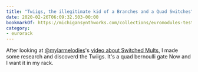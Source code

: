 ```yaml
---
title: "Twiigs, the illegitimate kid of a Branches and a Quad Switches"
date: 2020-02-26T06:09:32.503-00:00
bookmarkOf: https://michigansynthworks.com/collections/euromodules-test/products/twiigs-quad-bernoulli-gate
category:
- eurorack
---
```

After looking at [@mylarmelodies](https://twitter.com/mylarmelodies)'s [video about Switched Mults](https://www.patreon.com/posts/patreon-34337427), I made some research and discoverd the Twiigs. It's a quad bernoulli gate Now and I want it in my rack.

